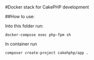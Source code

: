 #Docker stack for CakePHP development

##How to use:

Into this folder run:
```
docker-compose exec php-fpm sh
```

In container run
```
composer create-project cakehphp/app .
```

